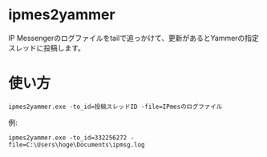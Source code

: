 ipmes2yammer
=========

IP Messengerのログファイルをtailで追っかけて、更新があるとYammerの指定スレッドに投稿します。



使い方
======

```
ipmes2yammer.exe -to_id=投稿スレッドID -file=IPmesのログファイル

```


例:
```
ipmes2yammer.exe -to_id=332256272 -file=C:\Users\hoge\Documents\ipmsg.log
```

